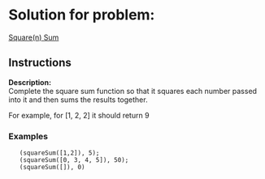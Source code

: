 # Solution for problem:

[Square(n) Sum](https://www.codewars.com/kata/515e271a311df0350d00000f/train/javascript/)

## Instructions

**Description:**  
Complete the square sum function so that it squares each number passed into it and then sums the results together.

For example, for [1, 2, 2] it should return 9

### Examples

```plaintext
   (squareSum([1,2]), 5);
   (squareSum([0, 3, 4, 5]), 50);
   (squareSum([]), 0)
```
